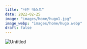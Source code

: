 ```yaml
---
title: "사진 테스트"
date: 2022-02-25
image: "images/home/hugo1.jpg"
image_webp: "images/home/hugo.webp"
draft: false
---
```


![Untitled](/images/post/asd/asd.png)